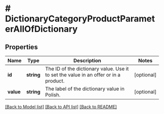 # # DictionaryCategoryProductParameterAllOfDictionary

## Properties

Name | Type | Description | Notes
------------ | ------------- | ------------- | -------------
**id** | **string** | The ID of the dictionary value. Use it to set the value in an offer or in a product. | [optional] 
**value** | **string** | The label of the dictionary value in Polish. | [optional] 

[[Back to Model list]](../../README.md#documentation-for-models) [[Back to API list]](../../README.md#documentation-for-api-endpoints) [[Back to README]](../../README.md)


